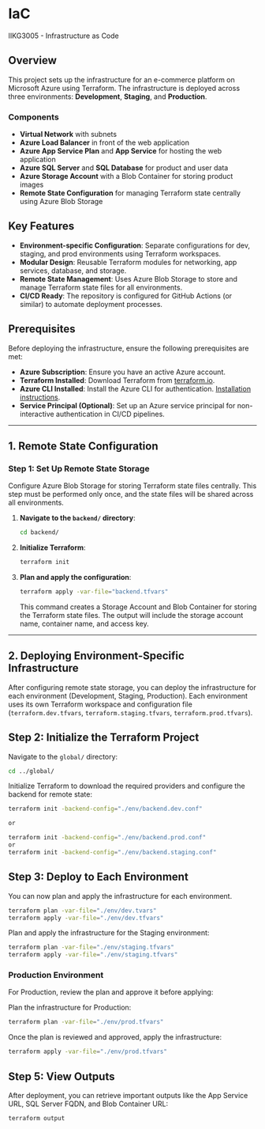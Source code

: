 # IaC
IIKG3005 - Infrastructure as Code

## Overview
This project sets up the infrastructure for an e-commerce platform on Microsoft Azure using Terraform. The infrastructure is deployed across three environments: **Development**, **Staging**, and **Production**.

### Components
- **Virtual Network** with subnets
- **Azure Load Balancer** in front of the web application
- **Azure App Service Plan** and **App Service** for hosting the web application
- **Azure SQL Server** and **SQL Database** for product and user data
- **Azure Storage Account** with a Blob Container for storing product images
- **Remote State Configuration** for managing Terraform state centrally using Azure Blob Storage

## Key Features
- **Environment-specific Configuration**: Separate configurations for dev, staging, and prod environments using Terraform workspaces.
- **Modular Design**: Reusable Terraform modules for networking, app services, database, and storage.
- **Remote State Management**: Uses Azure Blob Storage to store and manage Terraform state files for all environments.
- **CI/CD Ready**: The repository is configured for GitHub Actions (or similar) to automate deployment processes.

## Prerequisites
Before deploying the infrastructure, ensure the following prerequisites are met:
- **Azure Subscription**: Ensure you have an active Azure account.
- **Terraform Installed**: Download Terraform from [terraform.io](https://www.terraform.io/).
- **Azure CLI Installed**: Install the Azure CLI for authentication. [Installation instructions](https://docs.microsoft.com/en-us/cli/azure/install-azure-cli).
- **Service Principal (Optional)**: Set up an Azure service principal for non-interactive authentication in CI/CD pipelines.

---

## 1. Remote State Configuration

### Step 1: Set Up Remote State Storage
Configure Azure Blob Storage for storing Terraform state files centrally. This step must be performed only once, and the state files will be shared across all environments.

1. **Navigate to the `backend/` directory**:
    ```bash
    cd backend/
    ```
2. **Initialize Terraform**:
    ```bash
    terraform init
    ```
3. **Plan and apply the configuration**:
    ```bash
    terraform apply -var-file="backend.tfvars"
    ```
   This command creates a Storage Account and Blob Container for storing the Terraform state files. The output will include the storage account name, container name, and access key.

---


## 2. Deploying Environment-Specific Infrastructure

After configuring remote state storage, you can deploy the infrastructure for each environment (Development, Staging, Production). Each environment uses its own Terraform workspace and configuration file (`terraform.dev.tfvars`, `terraform.staging.tfvars`, `terraform.prod.tfvars`).

## Step 2: Initialize the Terraform Project
Navigate to the `global/` directory:

```bash
cd ../global/
```

Initialize Terraform to download the required providers and configure the backend for remote state:

```bash
terraform init -backend-config="./env/backend.dev.conf"

or

terraform init -backend-config="./env/backend.prod.conf"
or
terraform init -backend-config="./env/backend.staging.conf"
```



## Step 3: Deploy to Each Environment
You can now plan and apply the infrastructure for each environment.

```bash
terraform plan -var-file="./env/dev.tvars"
terraform apply -var-file="./env/dev.tfvars"

```





Plan and apply the infrastructure for the Staging environment:

```bash
terraform plan -var-file="./env/staging.tfvars"
terraform apply -var-file="./env/staging.tfvars"
```

### Production Environment
For Production, review the plan and approve it before applying:

Plan the infrastructure for Production:

```bash
terraform plan -var-file="./env/prod.tfvars"
```

Once the plan is reviewed and approved, apply the infrastructure:

```bash
terraform apply -var-file="./env/prod.tfvars"
```

## Step 5: View Outputs
After deployment, you can retrieve important outputs like the App Service URL, SQL Server FQDN, and Blob Container URL:

```bash
terraform output
```

